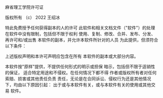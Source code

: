 麻省理工学院许可证

版权所有 （c） 2022 王绍冰

特此免费授予任何获得副本的人的许可
此软件和相关文档文件（"软件"）的处理
在软件中没有限制，包括但不限于权利
使用、复制、修改、合并、发布、分发、再许可和/或出售
本软件的副本，并允许本软件所针对的人员
为此提供，但须符合以下条件：

上述版权声明和本许可声明应包含在所有
本软件的副本或大部分内容。

本软件按"原样"提供，不提供任何形式的明示或担保
暗示，包括但不限于适销性的保证，
适合特定用途和不侵权。在任何情况下都不得
作者或版权所有者对任何索赔、损害或其他责任负责
责任，无论是在合同诉讼、侵权行为还是其他情况下，均由以下原因引起：
出于或与本软件有关，或与本软件有关的使用或其他交易
软件。
